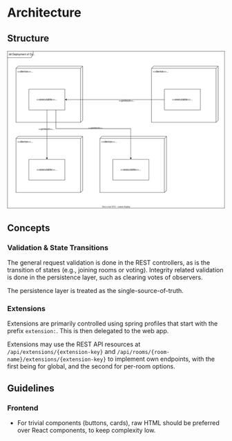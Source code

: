 # Architecture

## Structure

![High Level Deployment UML Diagram](./docs/deployment.svg)

## Concepts

### Validation & State Transitions

The general request validation is done in the REST controllers, as is the transition of states (e.g., joining rooms or
voting).
Integrity related validation is done in the persistence layer, such as clearing votes of observers.

The persistence layer is treated as the single-source-of-truth.

### Extensions

Extensions are primarily controlled using spring profiles that start with the prefix `extension:`. This is then
delegated to the web app.

Extensions may use the REST API resources at `/api/extensions/{extension-key}` and `/api/rooms/{room-name}/extensions/{extension-key}` to
implement own endpoints, with the first being for global, and the second for per-room options.

## Guidelines

### Frontend

- For trivial components (buttons, cards), raw HTML should be preferred over React components, to keep complexity low.